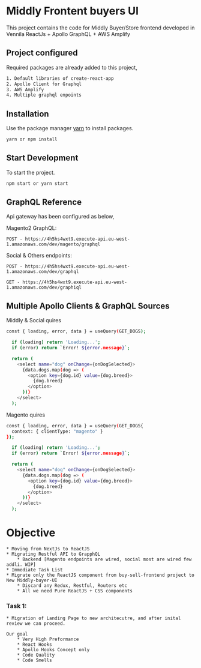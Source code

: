 # Middly Frontent buyers UI

This project contains the code for Middly Buyer/Store frontend developed in Vennila ReactJs + Apollo GraphQL + AWS Amplify

## Project configured

Required packages are already added to this project,

```bash
1. Default libraries of create-react-app
2. Apollo Client for Graphql
3. AWS Amplify
4. Multiple graphql enpoints
```

## Installation

Use the package manager [yarn](https://yarnpkg.com/lang/en/) to install packages.

```bash
yarn or npm install
```

## Start Development

To start the project.

```bash
npm start or yarn start
```

## GraphQL Reference

Api gateway has been configured as below,

Magento2 GraphQL:

    POST - https://4h5hs4wxt9.execute-api.eu-west-1.amazonaws.com/dev/magento/graphql

Social & Others endpoints:

    POST - https://4h5hs4wxt9.execute-api.eu-west-1.amazonaws.com/dev/graphql

    GET - https://4h5hs4wxt9.execute-api.eu-west-1.amazonaws.com/dev/graphiql

## Multiple Apollo Clients & GraphQL Sources

Middly & Social quires

```bash
const { loading, error, data } = useQuery(GET_DOGS);

  if (loading) return 'Loading...';
  if (error) return `Error! ${error.message}`;

  return (
    <select name="dog" onChange={onDogSelected}>
      {data.dogs.map(dog => (
        <option key={dog.id} value={dog.breed}>
          {dog.breed}
        </option>
      ))}
    </select>
  );
```

Magento quires

```bash
const { loading, error, data } = useQuery(GET_DOGS{
  context: { clientType: "magento" }
});

  if (loading) return 'Loading...';
  if (error) return `Error! ${error.message}`;

  return (
    <select name="dog" onChange={onDogSelected}>
      {data.dogs.map(dog => (
        <option key={dog.id} value={dog.breed}>
          {dog.breed}
        </option>
      ))}
    </select>
  );
```

# Objective

    * Moving from NextJs to ReactJS
    * Migrating Restful API to GrapphQL
        * Backend [Magento endpoints are wired, social most are wired few addli. WIP]
    * Immediate Task List
    * Migrate only the ReactJS component from buy-sell-frontend project to New Middly-buyer-UI
        * Discard any Redux, Restful, Routers etc
        * All we need Pure ReactJS + CSS components

### Task 1:

    * Migration of Landing Page to new architecutre, and after inital review we can proceed.

    Our goal
        * Very High Preformance
        * React Hooks
        * Apollo Hooks Concept only
        * Code Quality
        * Code Smells
